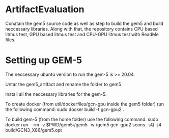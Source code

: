 # ArtifactEvaluation

Conatain the gem5 source code as well as step to build the gem5 and build neccessary libraries. Along with that, the repository contains CPU based litmus test, GPU based litmus test and CPU-GPU litmus test with ReadMe files.


# Setting up GEM-5

The neccessary ubuntu version to run the gem-5 is >= 20.04.


Untar the gem5_artifact and rename the folder to gem5

Install all the neccessary libraries for the gem-5. 

To create docker (from util/dockerfiles/gcn-gpu inside the gem5 folder) run the following command: sudo docker build -t gcn-gpu2 .

To build gem-5 (from the home folder) use the following command:
sudo docker run --rm -v $PWD/gem5:/gem5 -w /gem5 gcn-gpu2 scons -sQ -j4 build/GCN3_X86/gem5.opt


